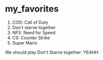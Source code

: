 # my_favorites
1. COD: Call of Duty
2. Don't starve together
3. NFS: Need for Speed
4. CS: Counter Strike
5. Super Mario

We should play Don't Starve together: YEAHH
